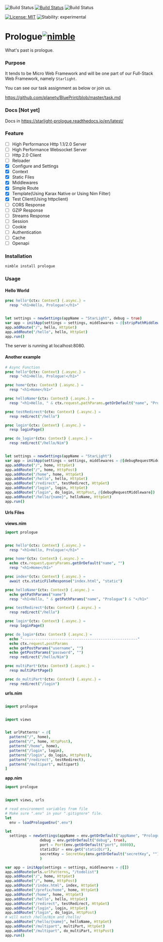 ![Build Status](https://github.com/planety/prologue/workflows/Test%20Prologue/badge.svg)
[![Build Status](https://dev.azure.com/xzsflywind/xlsx/_apis/build/status/planety.prologue?branchName=master)](https://dev.azure.com/xzsflywind/xlsx/_build/latest?definitionId=4&branchName=master)
![Build Status](https://travis-ci.org/planety/prologue.svg?branch=master)

[![License: MIT](https://img.shields.io/badge/License-MIT-blue.svg)](https://opensource.org/licenses/MIT)
![Stability: experimental](https://img.shields.io/badge/stability-experimental-orange.svg)

# Prologue[![nimble](https://raw.githubusercontent.com/yglukhov/nimble-tag/master/nimble.png)](https://github.com/yglukhov/nimble-tag)
What's past is prologue.

### Purpose
It tends to be Micro Web Framework and will be one part of our Full-Stack Web Framework, namely `Starlight`.

You can see our task assignment as below or join us.

https://github.com/planety/BluePrint/blob/master/task.md


### Docs [Not yet]

Docs in https://starlight-prologue.readthedocs.io/en/latest/


### Feature


- [ ] High Performance Http 1.1/2.0 Server
- [ ] High Performance Websocket Server
- [ ] Http 2.0 Client
- [ ] Reloader
- [x] Configure and Settings
- [x] Context
- [x] Static Files
- [x] Middlewares
- [x] Simple Route
- [x] Template(Using Karax Native or Using Nim Filter)
- [x] Test Client(Using httpclient)
- [ ] CORS Response
- [ ] GZIP Response
- [ ] Streams Response
- [ ] Session 
- [ ] Cookie
- [ ] Authentication
- [ ] Cache
- [ ] Openapi

### Installation

```bash
nimble install prologue
```

### Usage

#### Hello World

```nim
proc hello*(ctx: Context) {.async.} =
  resp "<h1>Hello, Prologue!</h1>"


let settings = newSettings(appName = "StarLight", debug = true)
var app = initApp(settings = settings, middlewares = @[stripPathMiddleware()])
app.addRoute("/", hello, HttpGet)
app.addRoute("/hello", hello, HttpGet)
app.run()
```

The server is running at localhost:8080.

#### Another example

```nim
# Async Function
proc hello*(ctx: Context) {.async.} =
  resp "<h1>Hello, Prologue!</h1>"

proc home*(ctx: Context) {.async.} =
  resp "<h1>Home</h1>"

proc helloName*(ctx: Context) {.async.} =
  resp "<h1>Hello, " & ctx.request.pathParams.getOrDefault("name", "Prologue") & "</h1>"

proc testRedirect*(ctx: Context) {.async.} =
  resp redirect("/hello")

proc login*(ctx: Context) {.async.} =
  resp loginPage()

proc do_login*(ctx: Context) {.async.} =
  resp redirect("/hello/Nim")


let settings = newSettings(appName = "StarLight")
var app = initApp(settings = settings, middlewares = @[debugRequestMiddleware])
app.addRoute("/", home, HttpGet)
app.addRoute("/", home, HttpPost)
app.addRoute("/home", home, HttpGet)
app.addRoute("/hello", hello, HttpGet)
app.addRoute("/redirect", testRedirect, HttpGet)
app.addRoute("/login", login, HttpGet)
app.addRoute("/login", do_login, HttpPost, @[debugRequestMiddleware])
app.addRoute("/hello/{name}", helloName, HttpGet)
app.run()
```

#### Urls Files
**views.nim**

```nim
import prologue


proc hello*(ctx: Context) {.async.} =
  resp "<h1>Hello, Prologue!</h1>"

proc home*(ctx: Context) {.async.} =
  echo ctx.request.queryParams.getOrDefault("name", "")
  resp "<h1>Home</h1>"

proc index*(ctx: Context) {.async.} =
  await ctx.staticFileResponse("index.html", "static")

proc helloName*(ctx: Context) {.async.} =
  echo getPathParams("name")
  resp "<h1>Hello, " & getPathParams("name", "Prologue") & "</h1>"

proc testRedirect*(ctx: Context) {.async.} =
  resp redirect("/hello")

proc login*(ctx: Context) {.async.} =
  resp loginPage()

proc do_login*(ctx: Context) {.async.} =
  echo "-----------------------------------------------------"
  echo ctx.request.postParams
  echo getPostParams("username", "")
  echo getPostParams("password", "")
  resp redirect("/hello/Nim")

proc multiPart*(ctx: Context) {.async.} =
  resp multiPartPage()

proc do_multiPart*(ctx: Context) {.async.} =
  resp redirect("/login")
```

**urls.nim**

```nim

import prologue


import views


let urlPatterns* = @[
  pattern("/", home),
  pattern("/", home, HttpPost),
  pattern("/home", home),
  pattern("/login", login),
  pattern("/login", do_login, HttpPost),
  pattern("/redirect", testRedirect),
  pattern("/multipart", multipart)
]
```

**app.nim**

```nim
import prologue


import views, urls

# read environment variables from file
# Make sure ".env" in your ".gitignore" file.
let 
  env = loadPrologueEnv(".env")

let
  settings = newSettings(appName = env.getOrDefault("appName", "Prologue"),
                debug = env.getOrDefault("debug", true), 
                port = Port(env.getOrDefault("port", 8080)),
                staticDir = env.get("staticDir"),
                secretKey = SecretKey(env.getOrDefault("secretKey", ""))
                )

var app = initApp(settings = settings, middlewares = @[])
app.addRoute(urls.urlPatterns, "/todolist")
app.addRoute("/", home, HttpGet)
app.addRoute("/", home, HttpPost)
app.addRoute("/index.html", index, HttpGet)
app.addRoute("/prefix/home", home, HttpGet)
app.addRoute("/home", home, HttpGet)
app.addRoute("/hello", hello, HttpGet)
app.addRoute("/redirect", testRedirect, HttpGet)
app.addRoute("/login", login, HttpGet)
app.addRoute("/login", do_login, HttpPost)
# will match /hello/Nim and /hello/
app.addRoute("/hello/{name}", helloName, HttpGet)
app.addRoute("/multipart", multiPart, HttpGet)
app.addRoute("/multipart", do_multiPart, HttpPost)
app.run()
```
